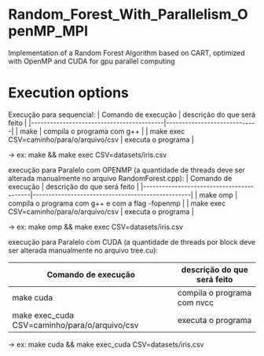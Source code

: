 # Random_Forest_With_Parallelism_OpenMP_MPI
Implementation of a Random Forest Algorithm based on CART, optimized with OpenMP and CUDA for gpu parallel computing

# Execution options

Execução para sequencial:
|           Comando de execução            | descrição do que será feito |
|------------------------------------------|-----------------------------|
|                  make                    | compila o programa com g++  |
| make exec CSV=caminho/para/o/arquivo/csv |     executa o programa      |

-> ex: make && make exec CSV=datasets/iris.csv

execução para Paralelo com OPENMP (a quantidade de threads deve ser alterada manualmente no arquivo RandomForest.cpp):
|             Comando de execução          |            descrição do que será feito           |
|------------------------------------------|--------------------------------------------------|
|                   make omp               | compila o programa com g++ e com a flag -fopenmp |
| make exec CSV=caminho/para/o/arquivo/csv |                executa o programa                |

-> ex: make omp && make exec CSV=datasets/iris.csv

execução para Paralelo com CUDA (a quantidade de threads por block deve ser alterada manualmente no arquivo tree.cu):

|              Comando de execução              |             descrição do que será feito          |
|-----------------------------------------------|--------------------------------------------------|
|                  make cuda                    |            compila o programa com nvcc           |
| make exec_cuda CSV=caminho/para/o/arquivo/csv |                 executa o programa               |

-> ex: make cuda && make exec_cuda CSV=datasets/iris.csv
